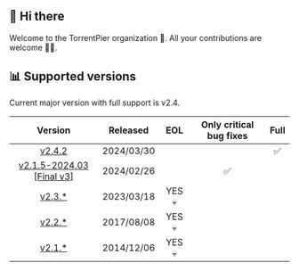 ## 👋 Hi there

Welcome to the TorrentPier organization 🐂. All your contributions are welcome 👨‍💻.

## 📊 Supported versions

Current major version with full support is v2.4.

|                                                 Version                                                 |  Released  |  EOL   | Only critical bug fixes | Full |
|:-------------------------------------------------------------------------------------------------------:|:----------:|:------:|:-----------------------:|:----:|
|                      [v2.4.2](https://github.com/torrentpier/torrentpier/releases)                      | 2024/03/30 |        |                         |  ✅   |
| [v2.1.5-2024.03 [Final v3]](https://github.com/torrentpier/torrentpier-lts/releases/tag/v2.1.5-2024.03) | 2024/02/26 |        |            ✅            |      |
|                [v2.3.*](https://github.com/torrentpier/torrentpier/releases/tag/v2.3.1)                 | 2023/03/18 | YES 💀 |                         |      |
|                [v2.2.*](https://github.com/torrentpier/torrentpier/releases/tag/v2.2.3)                 | 2017/08/08 | YES 💀 |                         |      |
|                [v2.1.*](https://github.com/torrentpier/torrentpier/releases/tag/v2.1.5)                 | 2014/12/06 | YES 💀 |                         |      |
